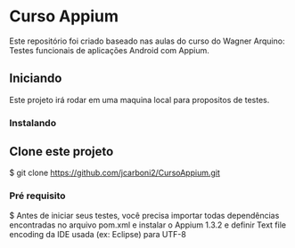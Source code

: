 # Curso Appium

Este repositório foi criado baseado nas aulas do curso do Wagner Arquino: Testes funcionais de aplicações Android com Appium.


## Iniciando

Este projeto irá rodar em uma maquina local para propositos de testes.


### Instalando

## Clone este projeto

$ git clone https://github.com/jcarboni2/CursoAppium.git


### Pré requisito

$ Antes de iniciar seus testes, você precisa importar todas dependências encontradas no arquivo pom.xml e instalar o Appium 1.3.2  e definir Text file encoding da IDE usada (ex: Eclipse) para UTF-8
